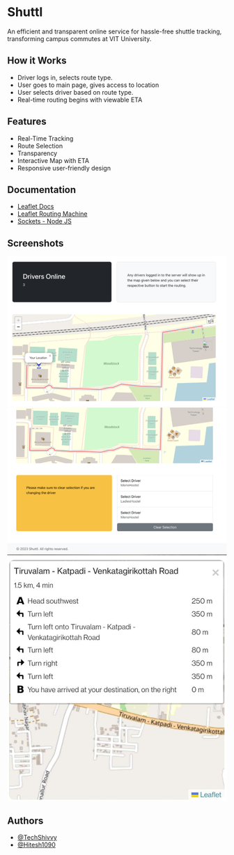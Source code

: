 
# Shuttl

An efficient and transparent online service for hassle-free shuttle tracking, transforming campus commutes at VIT University.

## How it Works

- Driver logs in, selects route type.
- User goes to main page, gives access to location
- User selects driver based on route type.
- Real-time routing begins with viewable ETA



## Features

- Real-Time Tracking
- Route Selection
- Transparency
- Interactive Map with ETA
- Responsive user-friendly design


## Documentation

 - [Leaflet Docs](https://leafletjs.com/reference.html)
 - [Leaflet Routing Machine](https://github.com/perliedman/leaflet-routing-machine)
 - [Sockets - Node JS](https://socket.io/docs/v4/server-api/)


## Screenshots

![Main page](https://github.com/Hitesh1090/shuttl/blob/main/image.png)
![Driver Route Types](https://github.com/Hitesh1090/shuttl/blob/main/image2.png)
![Itinerary](https://github.com/Hitesh1090/shuttl/blob/main/image3.jpg)


## Authors

- [@TechShivvy](https://github.com/TechShivvy)
- [@Hitesh1090](https://github.com/Hitesh1090)

